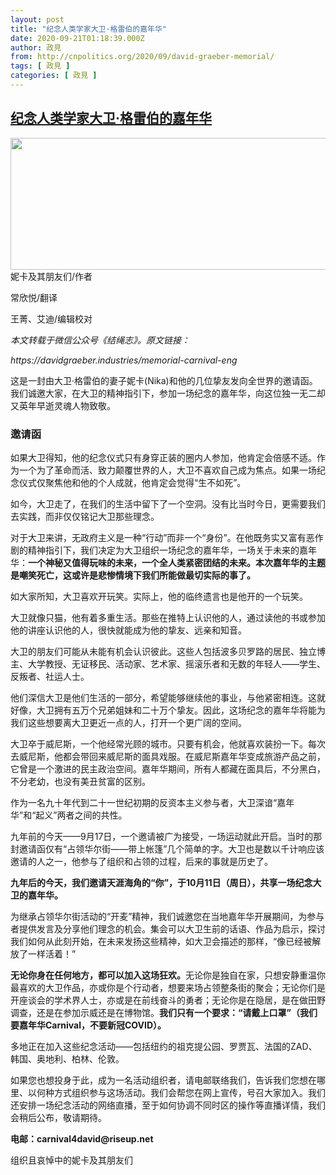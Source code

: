 ```yaml
---
layout: post
title: "纪念人类学家大卫·格雷伯的嘉年华"
date: 2020-09-21T01:18:39.000Z
author: 政見
from: http://cnpolitics.org/2020/09/david-graeber-memorial/
tags: [ 政見 ]
categories: [ 政見 ]
---
```

<!--1600651119000-->
[纪念人类学家大卫·格雷伯的嘉年华](http://cnpolitics.org/2020/09/david-graeber-memorial/)
------

<div>
<p><a href="http://cnpolitics.org/wp-content/uploads/2020/10/20201011-3.png"><img class="alignnone size-full wp-image-13290" src="http://cnpolitics.org/wp-content/uploads/2020/10/20201011-3.png" alt="" width="566" height="211" srcset="http://cnpolitics.org/wp-content/uploads/2020/10/20201011-3.png 566w, http://cnpolitics.org/wp-content/uploads/2020/10/20201011-3-300x112.png 300w" sizes="(max-width: 566px) 100vw, 566px" /></a><br />妮卡及其朋友们/作者</p><p>常欣悦/翻译</p><p>王菁、艾迪/编辑校对</p><p><em>本文转载于微信公众号《结绳志》。原文链接：</em></p><p><em>https://davidgraeber.industries/memorial-carnival-eng</em></p><p>这是一封由大卫·格雷伯的妻子妮卡(Nika)和他的几位挚友发向全世界的邀请函。我们诚邀大家，在大卫的精神指引下，参加一场纪念的嘉年华，向这位独一无二却又英年早逝灵魂人物致敬。</p><h3>邀请函</h3><p>如果大卫得知，他的纪念仪式只有身穿正装的圈内人参加，他肯定会倍感不适。作为一个为了革命而活、致力颠覆世界的人，大卫不喜欢自己成为焦点。如果一场纪念仪式仅聚焦他和他的个人成就，他肯定会觉得“生不如死”。</p><p>如今，大卫走了，在我们的生活中留下了一个空洞。没有比当时今日，更需要我们去实践，而非仅仅铭记大卫那些理念。</p><p>对于大卫来讲，无政府主义是一种“行动”而非一个“身份”。在他既务实又富有恶作剧的精神指引下，我们决定为大卫组织一场纪念的嘉年华，一场关于未来的嘉年华：<strong>一个神秘又值得玩味的未来，一个全人类紧密团结的未来。本次嘉年华的主题是嘲笑死亡，这或许是悲惨情境下我们所能做最切实际的事了。</strong></p><p>如大家所知，大卫喜欢开玩笑。实际上，他的临终遗言也是他开的一个玩笑。</p><p>大卫就像只猫，他有着多重生活。那些在推特上认识他的人，通过读他的书或参加他的讲座认识他的人，很快就能成为他的挚友、远亲和知音。</p><p>大卫的朋友们可能从未能有机会认识彼此。这些人包括波多贝罗路的居民、独立博主、大学教授、无证移民、活动家、艺术家、摇滚乐者和无数的年轻人——学生、反叛者、社运人士。</p><p>他们深信大卫是他们生活的一部分，希望能够继续他的事业，与他紧密相连。这就好像，大卫拥有五万个兄弟姐妹和二十万个挚友。因此，这场纪念的嘉年华将能为我们这些想要离大卫更近一点的人，打开一个更广阔的空间。</p><p>大卫卒于威尼斯，一个他经常光顾的城市。只要有机会，他就喜欢装扮一下。每次去威尼斯，他都会带回来威尼斯的面具戏服。在威尼斯嘉年华变成旅游产品之前，它曾是一个激进的民主政治空间。嘉年华期间，所有人都藏在面具后，不分黑白，不分老幼，也没有美丑贫富的区别。</p><p>作为一名九十年代到二十一世纪初期的反资本主义参与者，大卫深谙“嘉年华”和“起义”两者之间的共性。</p><p>九年前的今天——9月17日，一个邀请被广为接受，一场运动就此开启。当时的那封邀请函仅有“占领华尔街——带上帐篷”几个简单的字。大卫也是数以千计响应该邀请的人之一，他参与了组织和占领的过程，后来的事就是历史了。</p><p><strong>九年后的今天，我们邀请天涯海角的“你”，于10月11日（周日），共享一场纪念大卫的嘉年华。</strong></p><p>为继承占领华尔街活动的“开麦”精神，我们诚邀您在当地嘉年华开展期间，为参与者提供发言及分享他们理念的机会。集会可以大卫生前的话语、作品为启示，探讨我们如何从此刻开始，在未来发扬这些精神，如大卫会描述的那样，“像已经被解放了一样活着！”</p><p><strong>无论你身在任何地方，都可以加入这场狂欢。</strong>无论你是独自在家，只想安静重温你最喜欢的大卫作品，亦或你是个行动者，想要来场占领整条街的聚会；无论你们是开座谈会的学术界人士，亦或是在前线奋斗的勇者；无论你是在隐居，是在做田野调查，还是在参加示威还是在博物馆。<strong>我们只有一个要求：“请戴上口罩”（我们要嘉年华Carnival，不要新冠COVID）。</strong></p><p>多地正在加入这些纪念活动——包括纽约的祖克提公园、罗贾瓦、法国的ZAD、韩国、奥地利、柏林、伦敦。</p><p>如果您也想投身于此，成为一名活动组织者，请电邮联络我们，告诉我们您想在哪里、以何种方式组织参与这场活动。我们会帮您在网上宣传，号召大家加入。我们还安排一场纪念活动的网络直播，至于如何协调不同时区的操作等直播详情，我们会稍后公布，敬请期待。</p><p><strong>电邮：carnival4david@riseup.net</strong></p><p>组织且哀悼中的妮卡及其朋友们</p>
</div>
